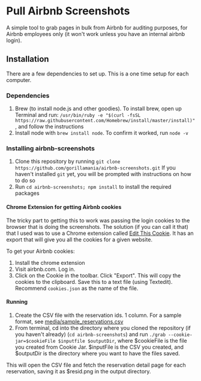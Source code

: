# Pull Airbnb Screenshots

A simple tool to grab pages in bulk from Airbnb for auditing purposes, for Airbnb employees only (it won't work unless you have an internal airbnb login).

## Installation
There are a few dependencies to set up. This is a one time setup for each computer.

### Dependencies
1. Brew (to install node.js and other goodies). To install brew, open up Terminal and run: `/usr/bin/ruby -e "$(curl -fsSL https://raw.githubusercontent.com/Homebrew/install/master/install)"`, and follow the instructions
2. Install node with `brew install node`. To confirm it worked, run `node -v`


### Installing airbnb-screenshots
1. Clone this repository by running `git clone https://github.com/gorillamania/airbnb-screenshots.git` If you haven't installed `git` yet, you will be prompted with instructions on how to do so
2. Run `cd airbnb-screenshots; npm install` to install the required packages


#### Chrome Extension for getting Airbnb cookies
 
The tricky part to getting this to work was passing the login cookies to the browser that is doing the screenshots. The solution (if you can call it that) that I used was to use a Chrome extension called [Edit This Cookie](https://chrome.google.com/webstore/detail/editthiscookie/fngmhnnpilhplaeedifhccceomclgfbg?hl=en). It has an export that will give you all the cookies for a given website.

To get your Airbnb cookies:

1. Install the chrome extension
2. Visit airbnb.com. Log in.
3. Click on the Cookie in the toolbar. Click "Export". This will copy the cookies to the clipboard. Save this to a text file (using Textedit). Recommend `cookies.json` as the name of the file.

#### Running
1. Create the CSV file with the reservation ids. 1 column. For a sample format, see [media/sample_reservations.csv](media/sample_reservations.csv)
2. From terminal, cd into the directory where you cloned the repository (if you haven't already) (`cd airbnb-screenshots`) and run `./grab --cookie-jar=$cookieFile $inputfile $outputDir`, where $cookieFile is the file you created from Cookie Jar. $inputFile is the CSV you created, and $outputDir is the directory where you want to have the files saved.

This will open the CSV file and fetch the reservation detail page for each reservation, saving it as $resid.png in the output directory.
